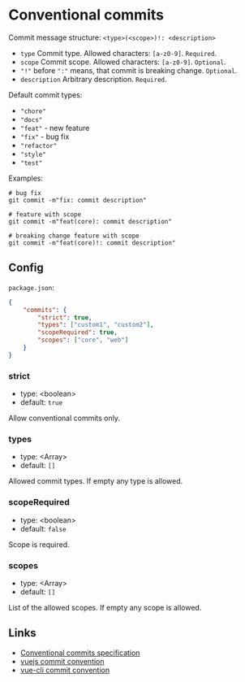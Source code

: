 # Conventional commits

Commit message structure: `<type>(<scope>)!: <description>`

-   `type` Commit type. Allowed characters: `[a-z0-9]`. `Required`.
-   `scope` Commit scope. Allowed characters: `[a-z0-9]`. `Optional`.
-   `"!"` before `":"` means, that commit is breaking change. `Optional`.
-   `description` Arbitrary description. `Required`.

Default commit types:

-   `"chore"`
-   `"docs"`
-   `"feat"` - new feature
-   `"fix"` - bug fix
-   `"refactor"`
-   `"style"`
-   `"test"`

Examples:

```shell
# bug fix
git commit -m"fix: commit description"

# feature with scope
git commit -m"feat(core): commit description"

# breaking change feature with scope
git commit -m"feat(core)!: commit description"
```

## Config

`package.json`:

```json
{
    "commits": {
        "strict": true,
        "types": ["custom1", "custom2"],
        "scopeRequired": true,
        "scopes": ["core", "web"]
    }
}
```

### strict

-   type: <boolean\>
-   default: `true`

Allow conventional commits only.

### types

-   type: <Array\>
-   default: `[]`

Allowed commit types. If empty any type is allowed.

### scopeRequired

-   type: <boolean\>
-   default: `false`

Scope is required.

### scopes

-   type: <Array\>
-   default: `[]`

List of the allowed scopes. If empty any scope is allowed.

## Links

-   [Conventional commits specification](https://www.conventionalcommits.org/en/v1.0.0/)
-   [vuejs commit convention](https://github.com/vuejs/vue/blob/dev/.github/COMMIT_CONVENTION.md)
-   [vue-cli commit convention](https://github.com/vuejs/vue-cli/blob/dev/.github/COMMIT_CONVENTION.md)
